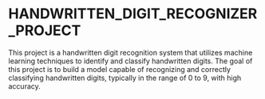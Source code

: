 # HANDWRITTEN_DIGIT_RECOGNIZER_PROJECT
This project is a handwritten digit recognition system that utilizes machine learning techniques to identify and classify handwritten digits. The goal of this project is to build a model capable of recognizing and correctly classifying handwritten digits, typically in the range of 0 to 9, with high accuracy.
